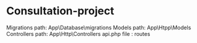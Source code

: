 # Consultation-project
Migrations path: App\Database\migrations
Models path: App\Htpp\Models
Controllers path: App\Http\Controllers
api.php file : routes
